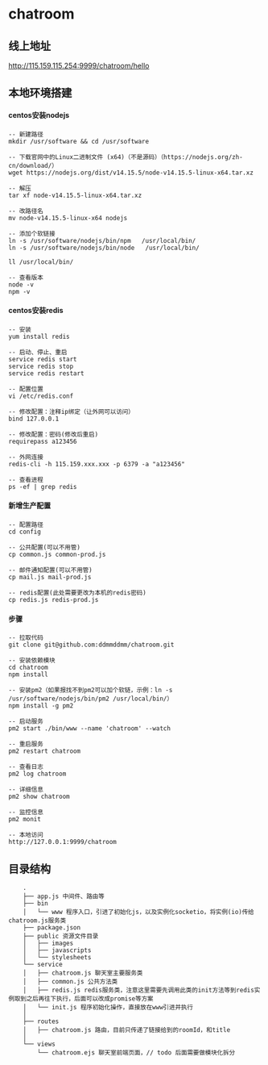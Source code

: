 # chatroom
## 线上地址
http://115.159.115.254:9999/chatroom/hello

## 本地环境搭建
#### centos安装nodejs
```
-- 新建路径
mkdir /usr/software && cd /usr/software

-- 下载官网中的Linux二进制文件 (x64)（不是源码）（https://nodejs.org/zh-cn/download/）
wget https://nodejs.org/dist/v14.15.5/node-v14.15.5-linux-x64.tar.xz

-- 解压
tar xf node-v14.15.5-linux-x64.tar.xz

-- 改路径名
mv node-v14.15.5-linux-x64 nodejs

-- 添加个软链接
ln -s /usr/software/nodejs/bin/npm   /usr/local/bin/ 
ln -s /usr/software/nodejs/bin/node   /usr/local/bin/

ll /usr/local/bin/

-- 查看版本
node -v
npm -v
```

#### centos安装redis
```
-- 安装
yum install redis

-- 启动、停止、重启
service redis start  
service redis stop  
service redis restart
  
-- 配置位置
vi /etc/redis.conf
  
-- 修改配置：注释ip绑定（让外网可以访问）
bind 127.0.0.1
  
-- 修改配置：密码(修改后重启)
requirepass a123456
  
-- 外网连接
redis-cli -h 115.159.xxx.xxx -p 6379 -a "a123456"

-- 查看进程
ps -ef | grep redis
```

#### 新增生产配置
```
-- 配置路径
cd config  

-- 公共配置(可以不用管)  
cp common.js common-prod.js

-- 邮件通知配置(可以不用管)  
cp mail.js mail-prod.js   

-- redis配置(此处需要更改为本机的redis密码)
cp redis.js redis-prod.js 
```
#### 步骤
```
-- 拉取代码
git clone git@github.com:ddmmddmm/chatroom.git

-- 安装依赖模块
cd chatroom  
npm install

-- 安装pm2（如果报找不到pm2可以加个软链，示例：ln -s /usr/software/nodejs/bin/pm2 /usr/local/bin/）
npm install -g pm2

-- 启动服务
pm2 start ./bin/www --name 'chatroom' --watch

-- 重启服务
pm2 restart chatroom

-- 查看日志
pm2 log chatroom

-- 详细信息
pm2 show chatroom

-- 监控信息
pm2 monit

-- 本地访问
http://127.0.0.1:9999/chatroom
```

## 目录结构
		.
		├── app.js 中间件、路由等
		├── bin
		│   └── www 程序入口，引进了初始化js，以及实例化socketio，将实例(io)传给chatroom.js服务类
		├── package.json
		├── public 资源文件目录
		│   ├── images
		│   ├── javascripts
		│   └── stylesheets
		└── service
		│   ├── chatroom.js 聊天室主要服务类
		│   ├── common.js 公共方法类
		│   ├── redis.js redis服务类，注意这里需要先调用此类的init方法等到redis实例取到之后再往下执行，后面可以改成promise等方案
		│   └── init.js 程序初始化操作，直接放在www引进并执行
		│
		├── routes
		│   ├── chatroom.js 路由，目前只传递了链接给到的roomId，和title
		│   
		└── views
		    └── chatroom.ejs 聊天室前端页面，// todo 后面需要做模块化拆分
